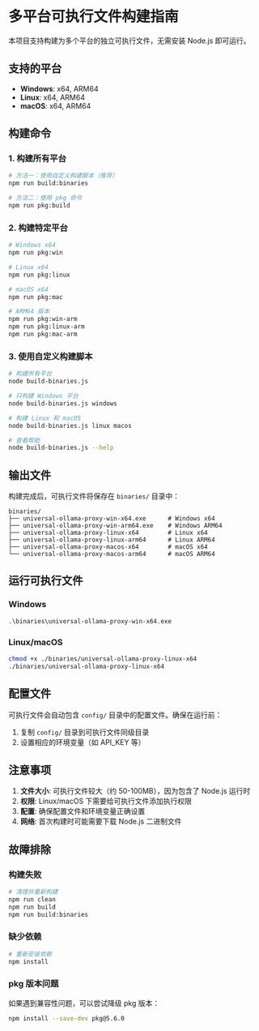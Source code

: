 # 多平台可执行文件构建指南

本项目支持构建为多个平台的独立可执行文件，无需安装 Node.js 即可运行。

## 支持的平台

- **Windows**: x64, ARM64
- **Linux**: x64, ARM64
- **macOS**: x64, ARM64

## 构建命令

### 1. 构建所有平台

```bash
# 方法一：使用自定义构建脚本（推荐）
npm run build:binaries

# 方法二：使用 pkg 命令
npm run pkg:build
```

### 2. 构建特定平台

```bash
# Windows x64
npm run pkg:win

# Linux x64
npm run pkg:linux

# macOS x64
npm run pkg:mac

# ARM64 版本
npm run pkg:win-arm
npm run pkg:linux-arm
npm run pkg:mac-arm
```

### 3. 使用自定义构建脚本

```bash
# 构建所有平台
node build-binaries.js

# 只构建 Windows 平台
node build-binaries.js windows

# 构建 Linux 和 macOS
node build-binaries.js linux macos

# 查看帮助
node build-binaries.js --help
```

## 输出文件

构建完成后，可执行文件将保存在 `binaries/` 目录中：

```
binaries/
├── universal-ollama-proxy-win-x64.exe      # Windows x64
├── universal-ollama-proxy-win-arm64.exe    # Windows ARM64
├── universal-ollama-proxy-linux-x64        # Linux x64
├── universal-ollama-proxy-linux-arm64      # Linux ARM64
├── universal-ollama-proxy-macos-x64        # macOS x64
└── universal-ollama-proxy-macos-arm64      # macOS ARM64
```

## 运行可执行文件

### Windows

```cmd
.\binaries\universal-ollama-proxy-win-x64.exe
```

### Linux/macOS

```bash
chmod +x ./binaries/universal-ollama-proxy-linux-x64
./binaries/universal-ollama-proxy-linux-x64
```

## 配置文件

可执行文件会自动包含 `config/` 目录中的配置文件。确保在运行前：

1. 复制 `config/` 目录到可执行文件同级目录
2. 设置相应的环境变量（如 API_KEY 等）

## 注意事项

1. **文件大小**: 可执行文件较大（约 50-100MB），因为包含了 Node.js 运行时
2. **权限**: Linux/macOS 下需要给可执行文件添加执行权限
3. **配置**: 确保配置文件和环境变量正确设置
4. **网络**: 首次构建时可能需要下载 Node.js 二进制文件

## 故障排除

### 构建失败

```bash
# 清理并重新构建
npm run clean
npm run build
npm run build:binaries
```

### 缺少依赖

```bash
# 重新安装依赖
npm install
```

### pkg 版本问题

如果遇到兼容性问题，可以尝试降级 pkg 版本：

```bash
npm install --save-dev pkg@5.6.0
```
